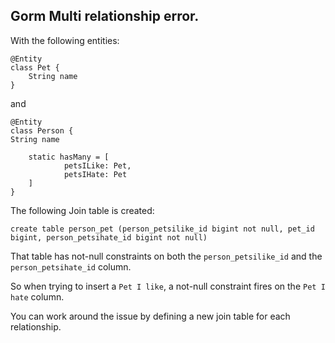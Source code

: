 ## Gorm Multi relationship error.

With the following entities:


    @Entity
    class Pet {
        String name
    }

and

    @Entity
    class Person {
    String name
    
        static hasMany = [
                petsILike: Pet,
                petsIHate: Pet
        ]
    }

The following Join table is created:

`create table person_pet (person_petsilike_id bigint not null, pet_id bigint, person_petsihate_id bigint not null)`

That table has not-null constraints on both the `person_petsilike_id` and the `person_petsihate_id` column.

So when trying to insert a `Pet I like`, a not-null constraint fires on the `Pet I hate` column.


You can work around the issue by defining a new join table for each relationship.




